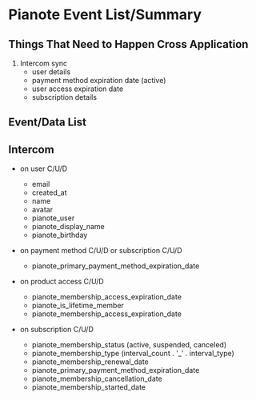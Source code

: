 # Pianote Event List/Summary

## Things That Need to Happen Cross Application

1. Intercom sync
    - user details
    - payment method expiration date (active)
    - user access expiration date
    - subscription details
    
## Event/Data List
    
## Intercom

- on user C/U/D
    - email
    - created_at
    - name
    - avatar
    - pianote_user
    - pianote_display_name
    - pianote_birthday
    
- on payment method C/U/D or subscription C/U/D
    - pianote_primary_payment_method_expiration_date
    
- on product access C/U/D
    - pianote_membership_access_expiration_date
    - pianote_is_lifetime_member
    - pianote_membership_access_expiration_date
    
- on subscription C/U/D
    - pianote_membership_status (active, suspended, canceled)
    - pianote_membership_type (interval_count . '_' . interval_type)
    - pianote_membership_renewal_date
    - pianote_primary_payment_method_expiration_date
    - pianote_membership_cancellation_date
    - pianote_membership_started_date